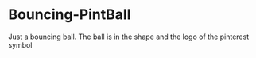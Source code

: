 Bouncing-PintBall
=================

Just a bouncing ball. The ball is in the shape and the logo of the pinterest symbol
